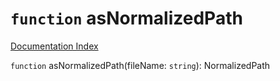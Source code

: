 # `function` asNormalizedPath

[Documentation Index](../README.md)

`function` asNormalizedPath(fileName: `string`): NormalizedPath

